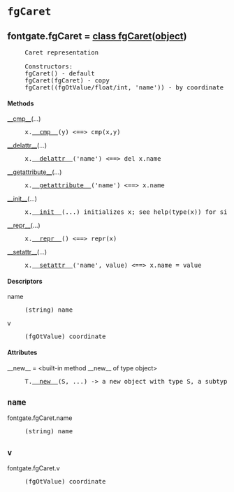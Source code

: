 

<a name="fontgate.fgCaret"></a>

# `fgCaret`


<dt class="class"><h2><span class="class-name">fontgate.fgCaret</span> = <a name="fontgate.fgCaret" href="#fontgate.fgCaret">class fgCaret</a>(<a href="./__builtin__.html#object">object</a>)</h2></dt><dd class="class"><dd>


<pre class="doc" markdown="0">Caret representation

Constructors:
fgCaret() - default
fgCaret(fgCaret) - copy
fgCaret((fgOtValue/float/int, 'name')) - by coordinate and name</pre>


</dd><h4 class="head-methods">Methods </h4><dl class="function"><dt><a name="fgCaret-__cmp__" href="#fgCaret-__cmp__"><span class="function-name">__cmp__</span></a><span class="argspec">(...)</span></dt><dd>

<pre class="doc" markdown="0">x.<a href="#fontgate.fgCaret-__cmp__">__cmp__</a>(y) <==> cmp(x,y)</pre>

</dd></dl>
<dl class="function"><dt><a name="fgCaret-__delattr__" href="#fgCaret-__delattr__"><span class="function-name">__delattr__</span></a><span class="argspec">(...)</span></dt><dd>

<pre class="doc" markdown="0">x.<a href="#fontgate.fgCaret-__delattr__">__delattr__</a>('name') <==> del x.name</pre>

</dd></dl>
<dl class="function"><dt><a name="fgCaret-__getattribute__" href="#fgCaret-__getattribute__"><span class="function-name">__getattribute__</span></a><span class="argspec">(...)</span></dt><dd>

<pre class="doc" markdown="0">x.<a href="#fontgate.fgCaret-__getattribute__">__getattribute__</a>('name') <==> x.name</pre>

</dd></dl>
<dl class="function"><dt><a name="fgCaret-__init__" href="#fgCaret-__init__"><span class="function-name">__init__</span></a><span class="argspec">(...)</span></dt><dd>

<pre class="doc" markdown="0">x.<a href="#fontgate.fgCaret-__init__">__init__</a>(...) initializes x; see help(type(x)) for signature</pre>

</dd></dl>
<dl class="function"><dt><a name="fgCaret-__repr__" href="#fgCaret-__repr__"><span class="function-name">__repr__</span></a><span class="argspec">(...)</span></dt><dd>

<pre class="doc" markdown="0">x.<a href="#fontgate.fgCaret-__repr__">__repr__</a>() <==> repr(x)</pre>

</dd></dl>
<dl class="function"><dt><a name="fgCaret-__setattr__" href="#fgCaret-__setattr__"><span class="function-name">__setattr__</span></a><span class="argspec">(...)</span></dt><dd>

<pre class="doc" markdown="0">x.<a href="#fontgate.fgCaret-__setattr__">__setattr__</a>('name', value) <==> x.name = value</pre>

</dd></dl>

  <h4 class="head-desc">Descriptors </h4><dl class="descriptor"><dt>name</dt>
<dd>

<pre class="doc" markdown="0">(string) name</pre>

</dd>
</dl>
<dl class="descriptor"><dt>v</dt>
<dd>

<pre class="doc" markdown="0">(fgOtValue) coordinate</pre>

</dd>
</dl>

  <h4 class="head-attrs">Attributes </h4><dl><dt><span class="other-name">__new__</span> = &lt;built-in method __new__ of type object&gt;<dd>

<pre class="doc" markdown="0">T.<a href="#fontgate.fgCaret-__new__">__new__</a>(S, ...) -> a new object with type S, a subtype of T</pre>

</dd></dl>
</dd>


<a name="fontgate.fgCaret.name"></a>

## `name`


<dl class="descriptor"><dt>fontgate.fgCaret.name</dt>
<dd>

<pre class="doc" markdown="0">(string) name</pre>

</dd>
</dl>



<a name="fontgate.fgCaret.v"></a>

## `v`


<dl class="descriptor"><dt>fontgate.fgCaret.v</dt>
<dd>

<pre class="doc" markdown="0">(fgOtValue) coordinate</pre>

</dd>
</dl>

